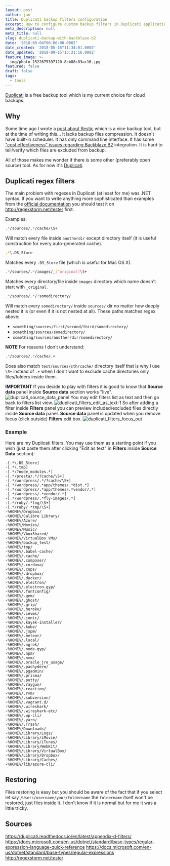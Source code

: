 ```yaml
---
layout: post
author: jan
title: Duplicati backup filters configuration
excerpt: How to configure custom backup filters in Duplicati application
meta_description: null
meta_title: null
slug: duplicati-backup-with-backblaze-b2
date: '2018-09-04T00:06:00.000Z'
date_created: '2018-05-16T11:34:01.000Z'
date_updated: '2018-09-15T13:21:16.000Z'
feature_image: >-
  img/photo-1522675397120-8cb88c83ac16.jpg
featured: false
draft: false
tags:
  - tools
---
```

[Duplicati](https://www.duplicati.com/) is a free backup tool which is my current choice for cloud backups.

## Why
Some time ago I wrote a [post about Restic](https://grzegorowski.com/restic-backblaze-b2-backups) which is a nice backup tool, but at the time of writing this...
It lacks backup files compression.
It doesn't have built-in scheduler.
It has only command line interface.
It has some ["cost effectiveness" issues regarding Backblaze B2](https://grzegorowski.com/restic-backblaze-b2-backups/#backblazeb2pricing) integration.
It is hard to tell/verify which files are excluded from backup.

All of those makes me wonder if there is some other (preferably open source) tool. As for now it's [Duplicati](https://www.duplicati.com/).

## Duplicati regex filters
The main problem with regexes in Duplicati (at least for me) was .NET syntax. If you want to write anything more sophisticated than examples from the [official documentation](https://duplicati.readthedocs.io/en/latest/appendix-d-filters/) you should test it on http://regexstorm.net/tester first.

Examples:
```bash
.*/sources/.*/cache/\S+
```
Will match every file inside `anotherdir` except directory itself (it is useful construction for every auto-generated cache).

```bash
.*\.DS_Store
```
Matches every `.DS_Store` file (which is useful for Mac OS X).

```bash
.*/sources/.*/images/_[^original]\S+
```
Matches every directory/file inside `images` directory which name doesn't start with `_original`.

```bash
.*/sources/.*/?somedirectory/
```
Will match every `somedirectory/` inside `sources/` dir no matter how deeply nested it is (or even if it is not nested at all). These paths matches regex above:
- `something/sources/first/second/third/somedirectory/`
- `something/sources/somedirectory/`
- `something/sources/another/dir/somedirectory/`

**NOTE**
For reasons I don't understand:
```bash
.*/sources/.*/cache/.+
```
Does also match `test/sources/sth/cache/` directory itself that is why I use `\S+` instead of `.+` when I don't want to exclude cache directories only files/folders inside them.

**IMPORTANT**
If you decide to play with filters it is good to know that **Source data** panel inside **Source data** section works "live".
![duplicati_source_data_panel](img/duplicati_source_data_panel.png)
You may edit filters list as text and then go back to filters list view.
![duplicati_filters_edit_as_text-1](img/duplicati_filters_edit_as_text.png)
So after adding a filter inside **Filters** panel you can preview included/excluded files directly inside **Source data** panel.
**Source data** panel is updated when you remove focus (click outside) **Filters** edit box.
![duplicati_filters_focus_out](img/duplicati_filters_focus_out.png)

### Example

Here are my Duplicati filters. You may use them as a starting point if you wish (just paste them after clicking "Edit as text" in **Filters** inside **Source Data** section):
```
-[.*\.DS_Store]
-[.*\.tmp]
-[.*/?node_modules.*]
-[.*/presta/.*/?cache/\S+]
-[.*/wordpress/.*/?cache/\S+]
-[.*/wordpress/.*app/themes/.*dist.*]
-[.*/wordpress/.*app/themes/.*vendor/.*]
-[.*/wordpress/.*vendor/.*]
-[.*/wordpress/.*fly-images/.*]
-[.*/ruby/.*log/\S+]
-[.*/ruby/.*tmp/\S+]
-%HOME%/Dropbox/
-%HOME%/Calibre Library/
-%HOME%/Azure/
-%HOME%/Movies/
-%HOME%/Music/
-%HOME%/VboxShared/
-%HOME%/VirtualBox VMs/
-%HOME%/backup_test/
-%HOME%/tmp/
-%HOME%/.babel-cache/
-%HOME%/.cache/
-%HOME%/.composer/
-%HOME%/.cordova/
-%HOME%/.cups/
-%HOME%/.dropbox/
-%HOME%/.docker/
-%HOME%/.electron/
-%HOME%/.electron-gyp/
-%HOME%/.fontconfig/
-%HOME%/.gem/
-%HOME%/.ghost/
-%HOME%/.grip/
-%HOME%/.heroku/
-%HOME%/.ievms/
-%HOME%/.ionic/
-%HOME%/.kayak-installer/
-%HOME%/.kube/
-%HOME%/.jspm/
-%HOME%/.meteor/
-%HOME%/.local/
-%HOME%/.ngrok/
-%HOME%/.node-gyp/
-%HOME%/.npm/
-%HOME%/.nvm/
-%HOME%/.oracle_jre_usage/
-%HOME%/.pachyderm/
-%HOME%/.pgadmin/
-%HOME%/.prisma/
-%HOME%/.putty/
-%HOME%/.raygun/
-%HOME%/.reaction/
-%HOME%/.rvm/
-%HOME%/.subversion/
-%HOME%/.vagrant.d/
-%HOME%/.wireshark/
-%HOME%/.wireshark-etc/
-%HOME%/.wp-cli/
-%HOME%/.yarn/
-%HOME%/.Trash/
-%HOME%/Downloads/
-%HOME%/Library/Logs/
-%HOME%/Library/iMovie/
-%HOME%/Library/iTunes/
-%HOME%/Library/WebKit/
-%HOME%/Library/VirtualBox/
-%HOME%/Library/Dropbox/
-%HOME%/Library/Caches/
-%HOME%/lib/azure-cli/
```

## Restoring
Files restoring is easy but you should be aware of the fact that if you select let say `/Users/username/your/foldername` the `foldername` itself won't be restored, just files inside it. I don't know if it is normal but for me it was a little tricky.

## Sources
https://duplicati.readthedocs.io/en/latest/appendix-d-filters/
https://docs.microsoft.com/en-us/dotnet/standard/base-types/regular-expression-language-quick-reference
https://docs.microsoft.com/en-us/dotnet/standard/base-types/regular-expressions
http://regexstorm.net/tester
